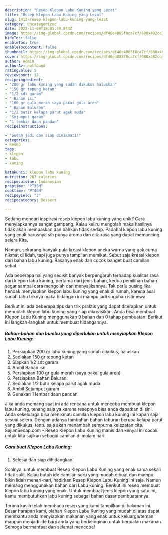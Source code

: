 ```yaml
---
description: "Resep Klepon Labu Kuning yang Lezat"
title: "Resep Klepon Labu Kuning yang Lezat"
slug: 1413-resep-klepon-labu-kuning-yang-lezat
category: Uncategorized
date: 2022-11-09T19:05:49.844Z
image: https://img-global.cpcdn.com/recipes/df40e4085f8ca7cf/680x482cq70/klepon-labu-kuning-foto-resep-utama.jpg
hideToc: false
enableToc: true
enableTocContent: false
thumbnail: https://img-global.cpcdn.com/recipes/df40e4085f8ca7cf/680x482cq70/klepon-labu-kuning-foto-resep-utama.jpg
cover: https://img-global.cpcdn.com/recipes/df40e4085f8ca7cf/680x482cq70/klepon-labu-kuning-foto-resep-utama.jpg
author: Admin
authorAv: notfound
ratingvalue: 5
reviewcount: 12
recipeingredient:
- "200 gr labu kuning yang sudah dikukus haluskan"
- "150 gr tepung ketan"
- "1/2 sdt garam"
- " Bahan isi"
- "100 gr gula merah saya pakai gula aren"
- " Bahan Baluran"
- "1/2 butir kelapa parut agak muda"
- "Sejumput garam"
- "1 lembar daun pandan"
recipeinstructions:

- "Sudah jadi dan siap dinikmati!"
categories:
- Resep
tags:
- klepon
- labu
- kuning

katakunci: klepon labu kuning 
nutrition: 267 calories
recipecuisine: Indonesian
preptime: "PT35M"
cooktime: "PT46M"
recipeyield: "3"
recipecategory: Dessert

---
```





Sedang mencari inspirasi resep klepon labu kuning yang unik? Cara menyiapkannya sangat gampang. Kalau keliru mengolah maka hasilnya tidak akan memuaskan dan bahkan tidak sedap. Padahal klepon labu kuning yang enak harusnya sih punya aroma dan cita rasa yang dapat memancing selera Kita.





Namun, sekarang banyak pula kreasi klepon aneka warna yang gak cuma nikmat di lidah, tapi juga punya tampilan memikat. Sebut saja kreasi klepon dari bahan labu kuning. Rasanya enak dan cocok banget buat camilan sehat.

Ada beberapa hal yang sedikit banyak berpengaruh terhadap kualitas rasa dari klepon labu kuning, pertama dari jenis bahan, kedua pemilihan bahan segar sampai cara mengolah dan menyajikannya. Tak perlu pusing jika hendak menyiapkan klepon labu kuning yang enak di rumah, karena asal sudah tahu triknya maka hidangan ini mampu jadi suguhan istimewa.






Berikut ini ada beberapa tips dan trik praktis yang dapat diterapkan untuk mengolah klepon labu kuning yang siap dikreasikan. Anda bisa membuat Klepon Labu Kuning menggunakan 9 bahan dan 0 tahap pembuatan. Berikut ini langkah-langkah untuk membuat hidangannya.

<!--inarticleads1-->

##### Bahan-bahan dan bumbu yang diperlukan untuk menyiapkan Klepon Labu Kuning:

1. Persiapkan 200 gr labu kuning yang sudah dikukus, haluskan
1. Sediakan 150 gr tepung ketan
1. Siapkan 1/2 sdt garam
1. Ambil  Bahan isi:
1. Persiapkan 100 gr gula merah (saya pakai gula aren)
1. Persiapkan  Bahan Baluran:
1. Sediakan 1/2 butir kelapa parut agak muda
1. Ambil Sejumput garam
1. Gunakan 1 lembar daun pandan


Jika anda memang saat ini ada rencana untuk mencoba membuat klepon labu kuning, tenang saja ya karena resepnya bisa anda dapatkan di sini. Anda sekeluarga bisa menikmati camilan klepon labu kuning ini kapan saja sesuai selera. Dengan adanya tambahan bahan taburan berupa kelapa parut yang dikukus, tentu saja akan menambah sempurna kelezatan cita. SajianSedap.com - Resep Klepon Labu Kuning manis dan kenyal ini cocok untuk kita sajikan sebagai camilan di malam hari. 

<!--inarticleads2-->

##### Cara buat Klepon Labu Kuning:


1. Selesai dan siap dihidangkan!

Soalnya, untuk membuat Resep Klepon Labu Kuning yang enak sama sekali tidak sulit. Kalau butuh ide camilan seru yang mudah dibuat dan mampu bikin lidah menari-nari, hadirkan Resep Klepon Labu Kuning ini saja. Namun memang menggunakan bahan dari Labu kuning. Berikut ini resep membuat klepon labu kuning yang enak. Untuk membuat jenis klepon yang satu ini, kamu membutuhkan labu kuning sebagai bahan dasar pembuatannya. 

Terima kasih telah membaca resep yang kami tampilkan di halaman ini. Besar harapan kami, olahan Klepon Labu Kuning yang mudah di atas dapat membantu anda menyiapkan makanan yang enak untuk keluarga/teman maupun menjadi ide bagi anda yang berkeinginan untuk berjualan makanan. Semoga bermanfaat dan selamat mencoba!
